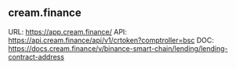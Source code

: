 ## cream.finance

URL: https://app.cream.finance/
API: https://api.cream.finance/api/v1/crtoken?comptroller=bsc
DOC: https://docs.cream.finance/v/binance-smart-chain/lending/lending-contract-address
